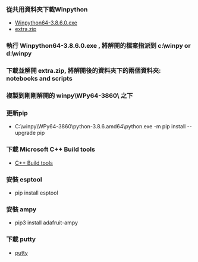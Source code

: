 
### 從共用資料夾下載Winpython
* [Winpython64-3.8.6.0.exe](https://drive.google.com/file/d/1UU-sVgKU6MAgl-4seT15qCmeri-l_LFp/view?usp=sharing)
* [extra.zip](https://drive.google.com/file/d/1tYuWsuAXgqHRYW1j9EfnmUi_A08Inq7O/view?usp=sharing)
### 執行 Winpython64-3.8.6.0.exe , 將解開的檔案指派到 c:\winpy or d:\winpy
### 下載並解開 extra.zip, 將解開後的資料夾下的兩個資料夾: notebooks and scripts 
###  複製到剛剛解開的 winpy\WPy64-3860\ 之下
### 更新pip
* C:\winpy\WPy64-3860\python-3.8.6.amd64\python.exe -m pip install --upgrade pip
### 下載 Microsoft C++ Build tools
* [C++ Build tools](https://go.microsoft.com/fwlink/?LinkId=691126)
### 安裝 esptool
* pip install esptool
### 安裝 ampy
* pip3 install adafruit-ampy
### 下載 putty
* [putty](https://www.chiark.greenend.org.uk/~sgtatham/putty/latest.html)

